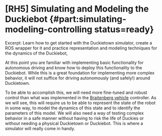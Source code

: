 # [RH5] Simulating and Modeling the Duckiebot {#part:simulating-modeling-controlling status=ready}

Excerpt: Learn how to get started with the Duckietown simulator, create a ROS wrapper for it and practice representation and modeling techniques for the dynamics of the Duckiebot,

At this point you are familiar with implementing basic functionality for autonomous driving and know how to deploy this functionality to the Duckiebot. While this is a great foundation for implementing more complex behavior, it will not suffice for driving autonomously (and safely!) around Duckietown. 

To be able to accomplish this, we will need more fine-tuned and robust control than what was implemented in the [Braitenberg vehicle](https://en.wikipedia.org/wiki/Braitenberg_vehicle) controller. As we will see, this will require us to be able to represent the state of the robot in some way, to model the dynamics of this state and to identify the parameters of this model. We will also need a way of testing complex behavior in a safe manner without having to risk the life of Duckies or without needing a physical Duckietown or Duckiebot. This is where a simulator will really come in handy.

<minitoc/>
